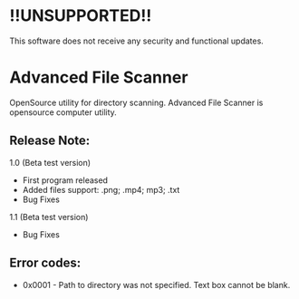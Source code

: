 # !!UNSUPPORTED!!
This software does not receive any security and functional updates.

# Advanced File Scanner
OpenSource utility for directory scanning.
Advanced File Scanner is opensource computer utility.

## Release Note:
1.0 (Beta test version)
- First program released
- Added files support: .png; .mp4; mp3; .txt
- Bug Fixes

1.1 (Beta test version)
- Bug Fixes

## Error codes:
- 0x0001 - Path to directory was not specified. Text box cannot be blank.

